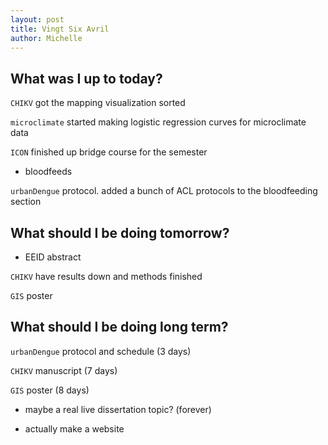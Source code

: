 ```yaml
---
layout: post
title: Vingt Six Avril
author: Michelle
---
```


## What was I up to today?

`CHIKV` got the mapping visualization sorted

`microclimate` started making logistic regression curves for microclimate data

`ICON` finished up bridge course for the semester

* bloodfeeds

`urbanDengue` protocol. added a bunch of ACL protocols to the bloodfeeding section

## What should I be doing tomorrow?

* EEID abstract

`CHIKV` have results down and methods finished

`GIS` poster

## What should I be doing long term?

`urbanDengue` protocol and schedule (3 days)

`CHIKV` manuscript (7 days)

`GIS` poster (8 days)

* maybe a real live dissertation topic? (forever)

* actually make a website

<i class="fa fa-code" style="color:pink"> </i>




